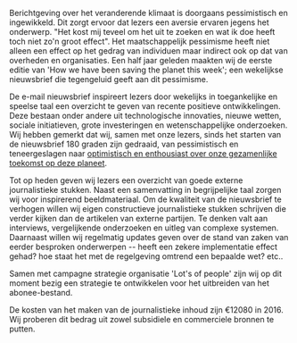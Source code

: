 Berichtgeving over het veranderende klimaat is doorgaans pessimistisch en ingewikkeld. Dit zorgt ervoor dat lezers een aversie ervaren jegens het onderwerp. "Het kost mij teveel om het uit te zoeken en wat ik doe heeft toch niet zo'n groot effect". Het maatschappelijk pessimisme heeft niet alleen een effect op het gedrag van individuen maar indirect ook op dat van overheden en organisaties. Een half jaar geleden maakten wij de eerste editie van 'How we have been saving the planet this week'; een wekelijkse nieuwsbrief die tegengeluid geeft aan dit pessimisme.

De e-mail nieuwsbrief inspireert lezers door wekelijks in toegankelijke en speelse taal een overzicht te geven van recente positieve ontwikkelingen. Deze bestaan onder andere uit technologische innovaties, nieuwe wetten, sociale initiatieven, grote investeringen en wetenschappelijke onderzoeken. Wij hebben gemerkt dat wij, samen met onze lezers, sinds het starten van de nieuwsbrief 180 graden zijn gedraaid, van pessimistisch en teneergeslagen naar [optimistisch en enthousiast over onze gezamenlijke toekomst op deze planeet](http://bit.ly/1OiWiqN).

Tot op heden geven wij lezers een overzicht van goede externe journalistieke stukken. Naast een samenvatting in begrijpelijke taal zorgen wij voor inspirerend beeldmateriaal. Om de kwaliteit van de nieuwsbrief te verhogen willen wij eigen constructieve journalistieke stukken schrijven die verder kijken dan de artikelen van externe partijen. Te denken valt aan interviews, vergelijkende onderzoeken en uitleg van complexe systemen. Daarnaast willen wij regelmatig updates geven over de stand van zaken van eerder besproken onderwerpen -- heeft een zekere implementatie effect gehad? hoe staat het met de regelgeving omtrend een bepaalde wet? etc..

Samen met campagne strategie organisatie 'Lot's of people' zijn wij op dit moment bezig een strategie te ontwikkelen voor het uitbreiden van het abonee-bestand.

De kosten van het maken van de journalistieke inhoud zijn €12080 in 2016. Wij proberen dit bedrag uit zowel subsidiele en commerciele bronnen te putten.
